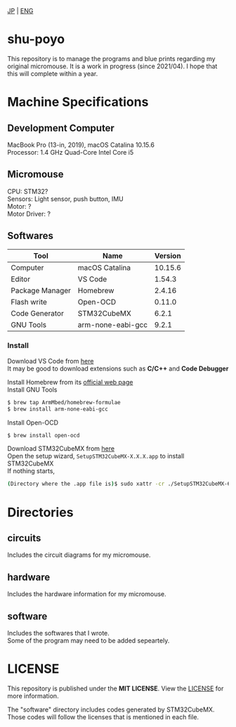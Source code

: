 [JP](https://github.com/shu-rt/shu-poyo/) | [ENG](https://github.com/shu-rt/shu-poyo/blob/main/README.en.md)

# shu-poyo
This repository is to manage the programs and blue prints regarding my original micromouse.
It is a work in progress (since 2021/04). I hope that this will complete within a year.

# Machine Specifications
## Development Computer
MacBook Pro (13-in, 2019), macOS Catalina 10.15.6  
Processor: 1.4 GHz Quad-Core Intel Core i5  

## Micromouse
CPU: STM32?  
Sensors: Light sensor, push button, IMU  
Motor: ?  
Motor Driver: ?  

## Softwares
|Tool |Name |Version |
|----|----|----|
|Computer |macOS Catalina| 10.15.6|
|Editor |VS Code| 1.54.3|
|Package Manager |Homebrew| 2.4.16|
|Flash write |Open-OCD |0.11.0 |
|Code Generator |STM32CubeMX |6.2.1 |
|GNU Tools |arm-none-eabi-gcc |9.2.1 |

### Install
Download VS Code from [here](https://code.visualstudio.com/download)  
It may be good to download extensions such as **C/C++** and **Code Debugger**  

Install Homebrew from its [official web page](https://brew.sh/)  
Install GNU Tools
```sh
$ brew tap ArmMbed/homebrew-formulae
$ brew install arm-none-eabi-gcc
```

Install Open-OCD
```sh
$ brew install open-ocd
```

Download STM32CubeMX from [here](https://www.st.com/ja/development-tools/stm32cubemx.html)  
Open the setup wizard, `SetupSTM32CubeMX-X.X.X.app` to install STM32CubeMX  
If nothing starts,   
```sh
(Directory where the .app file is)$ sudo xattr -cr ./SetupSTM32CubeMX-6.2.1.app 
```

# Directories
## circuits
Includes the circuit diagrams for my micromouse.

## hardware
Includes the hardware information for my micromouse.

## software
Includes the softwares that I wrote.  
Some of the program may need to be added sepeartely. 

# LICENSE
This repository is published under the **MIT LICENSE**.
View the [LICENSE](https://github.com/shu-rt/shu-poyo/blob/main/LICENSE) for more information.

The "software" directory includes codes generated by STM32CubeMX.  
Those codes will follow the licenses that is mentioned in each file.
